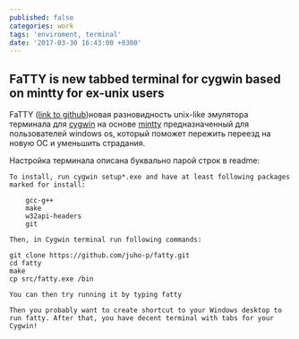 ```yaml
---
published: false
categories: work
tags: 'enviroment, terminal'
date: '2017-03-30 16:43:00 +0300'
---
```

## FaTTY is new tabbed terminal for cygwin based on mintty for ex-unix users  

FaTTY ([link to github](https://github.com/juho-p/fatty))новая разновидность unix-like эмулятора терминала для [cygwin](http://www.cygwin.com/) на основе [mintty](https://mintty.github.io/) предназначенный для пользователей windows os, который поможет пережить переезд на новую ОС и уменьшить страдания.

Настройка терминала описана буквально парой строк в readme:

```
To install, run cygwin setup*.exe and have at least following packages marked for install:

    gcc-g++
    make
    w32api-headers
    git

Then, in Cygwin terminal run following commands:

git clone https://github.com/juho-p/fatty.git
cd fatty
make
cp src/fatty.exe /bin

You can then try running it by typing fatty

Then you probably want to create shortcut to your Windows desktop to run fatty. After that, you have decent terminal with tabs for your Cygwin!
```

